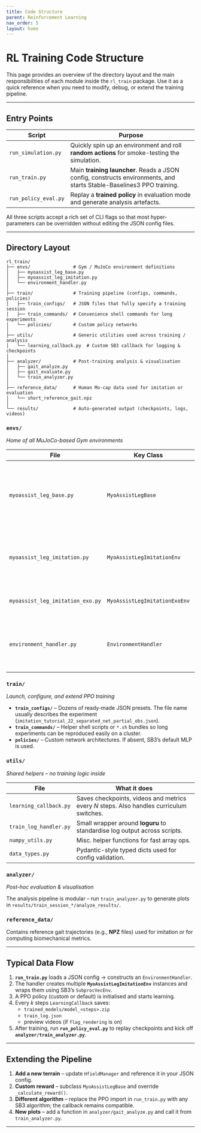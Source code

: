 ```yaml
---
title: Code Structure
parent: Reinforcement Learning
nav_order: 5
layout: home
---
```


# RL Training Code Structure

This page provides an overview of the directory layout and the main responsibilities of each module inside the `rl_train` package. Use it as a quick reference when you need to modify, debug, or extend the training pipeline.

---

## Entry Points

| Script | Purpose |
|--------|---------|
| `run_simulation.py` | Quickly spin up an environment and roll **random actions** for smoke-testing the simulation. |
| `run_train.py` | Main **training launcher**. Reads a JSON config, constructs environments, and starts Stable-Baselines3 PPO training. |
| `run_policy_eval.py` | Replay a **trained policy** in evaluation mode and generate analysis artefacts. |

All three scripts accept a rich set of CLI flags so that most hyper-parameters can be overridden without editing the JSON config files.

---

## Directory Layout

```text
rl_train/
├── envs/                # Gym / MuJoCo environment definitions
│   ├── myoassist_leg_base.py
│   ├── myoassist_leg_imitation.py
│   └── environment_handler.py
│
├── train/               # Training pipeline (configs, commands, policies)
│   ├── train_configs/   # JSON files that fully specify a training session
│   ├── train_commands/  # Convenience shell commands for long experiments
│   └── policies/        # Custom policy networks
│
├── utils/               # Generic utilities used across training / analysis
│   └── learning_callback.py  # Custom SB3 callback for logging & checkpoints
│
├── analyzer/            # Post-training analysis & visualisation
│   ├── gait_analyze.py
│   ├── gait_evaluate.py
│   └── train_analyzer.py
│
├── reference_data/      # Human Mo-cap data used for imitation or evaluation
│   └── short_reference_gait.npz
│
└── results/             # Auto-generated output (checkpoints, logs, videos)
```

### `envs/`
*Home of all MuJoCo-based Gym environments*

| File | Key Class | Notes |
|------|-----------|-------|
| `myoassist_leg_base.py` | `MyoAssistLegBase` | Base class that wires intrinsic simulation logic, observation construction and reward terms. |
| `myoassist_leg_imitation.py` | `MyoAssistLegImitationEnv` | Environment for **muscle-driven imitation learning** (human-only). |
| `myoassist_leg_imitation_exo.py` | `MyoAssistLegImitationExoEnv` | Variant that adds **exoskeleton actuation**. |
| `environment_handler.py` | `EnvironmentHandler` | Factory that instantiates and vectorises envs based on JSON config. |

### `train/`
*Launch, configure, and extend PPO training*

* **`train_configs/`** – Dozens of ready-made JSON presets. The file name usually describes the experiment (`imitation_tutorial_22_separated_net_partial_obs.json`).
* **`train_commands/`** – Helper shell scripts or `*.sh` bundles so long experiments can be reproduced easily on a cluster.
* **`policies/`** – Custom network architectures. If absent, SB3’s default MLP is used.

### `utils/`
*Shared helpers – no training logic inside*

| File | What it does |
|------|--------------|
| `learning_callback.py` | Saves checkpoints, videos and metrics every *N* steps. Also handles curriculum switches. |
| `train_log_handler.py` | Small wrapper around **loguru** to standardise log output across scripts. |
| `numpy_utils.py` | Misc. helper functions for fast array ops. |
| `data_types.py` | Pydantic-style typed dicts used for config validation. |

### `analyzer/`
*Post-hoc evaluation & visualisation*

The analysis pipeline is modular – run `train_analyzer.py` to generate plots in `results/train_session_*/analyze_results/`.

### `reference_data/`
Contains reference gait trajectories (e.g., **NPZ** files) used for imitation or for computing biomechanical metrics.

---

## Typical Data Flow

1. **`run_train.py`** loads a JSON config → constructs an `EnvironmentHandler`.
2. The handler creates multiple **`MyoAssistLegImitationEnv`** instances and wraps them using SB3’s `SubprocVecEnv`.
3. A PPO policy (custom or default) is initialised and starts learning.
4. Every *k* steps `LearningCallback` saves:
   - `trained_models/model_<steps>.zip`
   - `train_log.json`
   - preview videos (if `flag_rendering` is on)
5. After training, run **`run_policy_eval.py`** to replay checkpoints and kick off **`analyzer/train_analyzer.py`**.

---

## Extending the Pipeline

1. **Add a new terrain** – update `HfieldManager` and reference it in your JSON config.
2. **Custom reward** – subclass `MyoAssistLegBase` and override `_calculate_reward()`.
3. **Different algorithm** – replace the PPO import in `run_train.py` with any SB3 algorithm; the callback remains compatible.
4. **New plots** – add a function in `analyzer/gait_analyze.py` and call it from `train_analyzer.py`.

---
